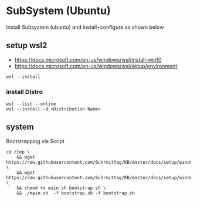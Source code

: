 # SubSystem (Ubuntu)

Install Subsystem (ubuntu) and install+configure as shown below

## setup wsl2

- https://docs.microsoft.com/en-us/windows/wsl/install-win10
- https://docs.microsoft.com/en-us/windows/wsl/setup/environment

```powershell
wsl --install
```

### install Distro

```
wsl --list --online
wsl --install -d <Distribution Name>
```

## system

Bootstrapping via Script

````shell
cd /tmp \
    && wget https://raw.githubusercontent.com/6uhrmittag/KB/master/docs/setup/windows/linuxSubsystem/mains.sh \
    && wget https://raw.githubusercontent.com/6uhrmittag/KB/master/docs/setup/windows/linuxSubsystem/bootstrap.sh \
    && chmod +x main.sh bootstrap.sh \
    && ./main.sh  -f bootstrap.sh -f bootstrap.sh
````